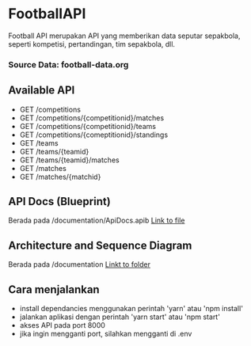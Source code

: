 # FootballAPI

Football API merupakan API yang memberikan data seputar sepakbola, seperti kompetisi, pertandingan, tim sepakbola, dll. 
### Source Data: football-data.org

## Available API
- GET /competitions
- GET /competitions/{competitionid}/matches
- GET /competitions/{competitionid}/teams
- GET /competitions/{comeptitionid}/standings
- GET /teams
- GET /teams/{teamid}
- GET /teams/{teamid}/matches
- GET /matches
- GET /matches/{matchid}

## API Docs (Blueprint)
Berada pada /documentation/ApiDocs.apib
[Link to file](https://github.com/andikaadhi/FootballAPI/blob/master/documentation/ApiDocs.apib)

## Architecture and Sequence Diagram 
Berada pada /documentation
[Linkt to folder](https://github.com/andikaadhi/FootballAPI/blob/master/documentation)


## Cara menjalankan
+ install dependancies menggunakan perintah 'yarn' atau 'npm install'
+ jalankan aplikasi dengan perintah 'yarn start' atau 'npm start'
+ akses API pada port 8000
+ jika ingin mengganti port, silahkan mengganti di .env
